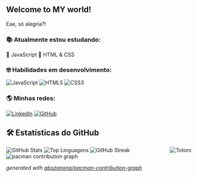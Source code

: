 ## Welcome to MY world!
Eae, só alegria?!

### 📚 Atualmente estou estudando:

🔹 JavaScript
🔹 HTML & CSS

### 🤓 Habilidades em desenvolvimento:

![JavaScript](https://img.shields.io/badge/JavaScript-F7DF1E?style=for-the-badge&logo=javascript&logoColor=black)
![HTML5](https://img.shields.io/badge/HTML5-E34F26?style=for-the-badge&logo=html5&logoColor=white)
![CSS3](https://img.shields.io/badge/CSS3-1572B6?style=for-the-badge&logo=css3&logoColor=white)

### 🌎 Minhas redes:

[![LinkedIn](https://img.shields.io/badge/LinkedIn-0077B5?style=for-the-badge&logo=linkedin&logoColor=white)](https://www.linkedin.com/in/leticialeme-dev/) 
[![GitHub](https://img.shields.io/badge/GitHub-181717?style=for-the-badge&logo=github&logoColor=white)](https://github.com/LeticiaLemeHub)


<div align="">
  <h2>🛠 Estatísticas do GitHub</h2>

  <!-- Estatísticas do GitHub -->
  <img src="https://github-readme-stats.vercel.app/api?username=LeticiaLemeHub&show_icons=true&count_private=true&hide=prs&theme=transparent" alt="GitHub Stats">

  <!-- Linguagens mais usadas -->
  <img src="https://github-readme-stats.vercel.app/api/top-langs/?username=LeticiaLemeHub&layout=compact&theme=transparent" alt="Top Linguagens">

  <!-- Streak -->
  <img src="https://github-readme-streak-stats.herokuapp.com/?user=LeticiaLemeHub&theme=transparent" alt="GitHub Streak">
  <img align="right" alt="Totoro" src="https://media.tenor.com/2PVH7hArX-0AAAAj/totoro-jumping.gif">
</div>
<picture>
  <source media="(prefers-color-scheme: dark)" srcset="https://raw.githubusercontent.com/LeticiaLemeHub/LeticiaLemeHub/output/pacman-contribution-graph-dark.svg">
  <source media="(prefers-color-scheme: light)" srcset="https://raw.githubusercontent.com/LeticiaLemeHub/LeticiaLemeHub/output/pacman-contribution-graph.svg">
  <img alt="pacman contribution graph" src="https://raw.githubusercontent.com/LeticiaLemeHub/LeticiaLemeHub/output/pacman-contribution-graph.svg">
</picture>

_generated with [abozanona/pacman-contribution-graph](https://abozanona.github.io/pacman-contribution-graph/)_
